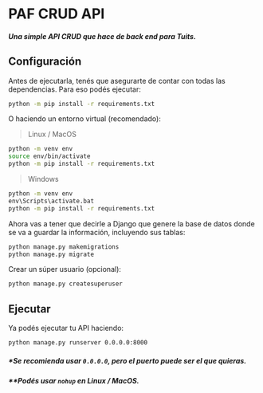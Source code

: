 # PAF CRUD API

##### Una simple API CRUD que hace de back end para Tuits.

## Configuración

Antes de ejecutarla, tenés que asegurarte de contar con todas las dependencias. Para eso podés ejecutar:

```bash
python -m pip install -r requirements.txt
```


O haciendo un entorno virtual (recomendado):

> Linux / MacOS

```bash
python -m venv env
source env/bin/activate
python -m pip install -r requirements.txt
```

> Windows

```cmd
python -m venv env
env\Scripts\activate.bat
python -m pip install -r requirements.txt
```


Ahora vas a tener que decirle a Django que genere la base de datos donde se va a guardar la información, incluyendo sus tablas:

```bash
python manage.py makemigrations
python manage.py migrate
```


Crear un súper usuario (opcional):

```bash
python manage.py createsuperuser
```


## Ejecutar

Ya podés ejecutar tu API haciendo:

```bash
python manage.py runserver 0.0.0.0:8000
```

##### *Se recomienda usar ```0.0.0.0```, pero el puerto puede ser el que quieras.
##### **Podés usar ```nohup``` en Linux / MacOS.
